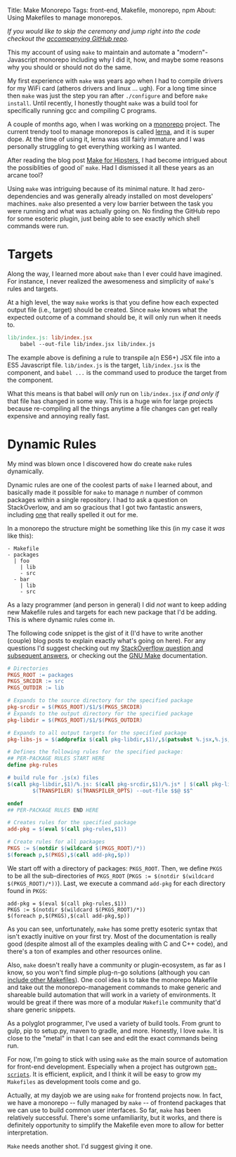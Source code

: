 Title: Make Monorepo
Tags: front-end, Makefile, monorepo, npm
About: Using Makefiles to manage monorepos.

_If you would like to skip the ceremony and jump right into the code checkout the
[accompanying GitHub repo](https://github.com/feltnerm/monorepo-es6-dev)._

This my account of using `make` to maintain and automate a "modern"-Javascript monorepo including why I did it, how, and maybe some reasons why you should or should not do the same.

My first experience with `make` was years ago when I had to compile drivers for my WiFi card (atheros drivers and linux ... ugh).
For a long time since then `make` was just the step you ran after
`./configure` and before `make install`. Until recently, I honestly thought
`make` was a build tool for specifically running gcc and compiling C programs.

A couple of months ago, when I was working on a [monorepo](http://danluu.com/monorepo/) project. The current trendy tool to manage monorepos is called [lerna](https://lernajs.io/), and it is super dope. At the time of using it, lerna was still fairly immature and I was personally struggling to get everything working as I wanted.

After reading the blog post
[Make for Hipsters](https://mattandre.ws/2016/05/make-for-hipsters/), I had
become intrigued about the possiblities of good ol' `make`. Had I dismissed
it all these years as an arcane tool?

Using `make` was intriguing because of its minimal nature. It had
zero-dependencies  and was generally already installed on most
developers' machines. `make` also presented a very low barrier between the
task you were running and what was actually going on. No finding the GitHub
repo for some esoteric plugin, just being able to see exactly which shell
commands were run.

# Targets

Along the way, I learned more about `make` than I ever could have imagined. For instance, I never realized the awesomeness and simplicity of `make`'s rules and targets.

At a high level, the way `make` works is that you define how each expected
output file (i.e., target) should be created. Since `make` knows what the expected outcome of
a command should be, it will only run when it needs to.

```Makefile
lib/index.js: lib/index.jsx
	babel --out-file lib/index.jsx lib/index.js
```

The example above is defining a rule to transpile a(n ES6+) JSX file into a ES5 Javascript file. `lib/index.js` is the target, `lib/index.jsx` is the component, and `babel ...` is the command used to produce the target from the component.

What this means is that babel will _only_ run on `lib/index.jsx` _if and only if_ that file has changed in some way. This is a huge win for large projects because re-compiling all the things anytime a file changes can get really expensive and annoying really fast.

# Dynamic Rules

My mind was blown once I discovered how do create `make` rules dynamically.

Dynamic rules are one of the coolest parts of `make` I learned about, and
basically made it possible for `make` to manage _n_ number of common packages within
a single repository. I had to ask a question on StackOverlow, and am so
gracious that I got two fantastic answers, including
[one](http://stackoverflow.com/a/39604692/2405667) that really spelled it out
for me.

In a monorepo the structure might be something like this (in my case it _was_ like this):

```
- Makefile
- packages
  | foo
    | lib
    - src
  - bar
    | lib
    - src
```

As a lazy programmer (and person in general) I did _not_ want to keep adding new Makefile rules and targets for each new package that I'd be adding. This is where dynamic rules come in.

The following code snippet is the gist of it (I'd have to write another (couple) blog posts to explain exactly what's going on here). For any questions I'd suggest checking out my [StackOverflow question and subsequent answers](http://stackoverflow.com/a/39604692/2405667), or checking out the [GNU Make](https://www.gnu.org/software/make/manual/make.html) documentation.

```Makefile
# Directories
PKGS_ROOT := packages
PKGS_SRCDIR := src
PKGS_OUTDIR := lib

# Expands to the source directory for the specified package
pkg-srcdir = $(PKGS_ROOT)/$1/$(PKGS_SRCDIR)
# Expands to the output directory for the specified package
pkg-libdir = $(PKGS_ROOT)/$1/$(PKGS_OUTDIR)

# Expands to all output targets for the specified package
pkg-libs-js = $(addprefix $(call pkg-libdir,$1)/,$(patsubst %.jsx,%.js,$(notdir $(wildcard $(call pkg-srcdir,$1)/*.js*))))

# Defines the following rules for the specified package:
## PER-PACKAGE RULES START HERE
define pkg-rules

# build rule for .js(x) files
$(call pkg-libdir,$1)/%.js: $(call pkg-srcdir,$1)/%.js* | $(call pkg-libdir,$1)
        $(TRANSPILER) $(TRANSPILER_OPTS) --out-file $$@ $$^

endef
## PER-PACKAGE RULES END HERE

# Creates rules for the specified package
add-pkg = $(eval $(call pkg-rules,$1))

# Create rules for all packages
PKGS := $(notdir $(wildcard $(PKGS_ROOT)/*))
$(foreach p,$(PKGS),$(call add-pkg,$p))
```

We start off with a directory of packages: `PKGS_ROOT`. Then, we define `PKGS` to be all the sub-directories of `PKGS_ROOT` (`PKGS := $(notdir $(wildcard $(PKGS_ROOT)/*))`). Last, we execute a command `add-pkg` for each directory found in `PKGS`:

```
add-pkg = $(eval $(call pkg-rules,$1))
PKGS := $(notdir $(wildcard $(PKGS_ROOT)/*))
$(foreach p,$(PKGS),$(call add-pkg,$p))
```

As you can see, unfortunately, `make` has some pretty esoteric syntax that isn't exactly inuitive on your first try. Most of the documentation is really good (despite almost all of the examples dealing with C and C++ code), and there's a ton of examples and other resources online.

Also, `make` doesn't really have a community or plugin-ecosystem, as far as I know, so you won't find simple plug-n-go solutions (although you can [include other Makefiles](https://github.com/tj/react-fatigue-dev)). One cool idea is to take the monorepo Makefile and take out the
monorepo-management commands to make generic and shareable build automation that will work in a variety of environments. It would be great if there was more of a modular `Makefile` community that'd share generic snippets.

As a polyglot programmer, I've used a variety of build tools. From grunt to gulp, pip to setup.py, maven to gradle, and more. Honestly, I love `make`. It is close to the "metal" in that I can see and edit the exact commands being run.

For now, I'm going to stick with using `make` as the main source of automation for front-end development. Especially when a project has outgrown [`npm-scripts`](https://docs.npmjs.com/misc/scripts). It is efficient, explicit, and I think it will be easy to grow my `Makefiles` as development tools come and go.

Actually, at my dayjob we are using `make` for frontend projects now. In fact, we have a monorepo -- fully managed by `make` -- of frontend packages that we can use to build common user interfaces. So far, `make` has been relatively successful. There's some unfamiliarity, but it works, and there is definitely opportunity to simplify the Makefile even more to allow for better interpretation.

`Make` needs another shot. I'd suggest giving it one.
